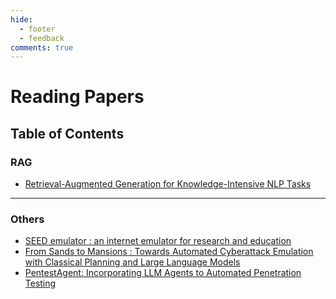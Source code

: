 ```yaml
---
hide:
  - footer
  - feedback
comments: true
---
```

# Reading Papers

## Table of Contents

### RAG

- [Retrieval-Augmented Generation for Knowledge-Intensive NLP Tasks](RAG/Note01/)
***
### Others

- [SEED emulator : an internet emulator for research and education](Others/SEED%20Emulator%20Notes/)
- [From Sands to Mansions : Towards Automated Cyberattack Emulation with Classical Planning and Large Language Models](Others/AURORA%20Notes/)
- [PentestAgent: Incorporating LLM Agents to Automated Penetration Testing](Others/PentestAgent%20Notes/)

